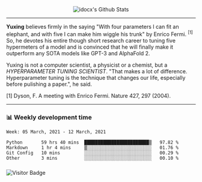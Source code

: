 <div align="center">
    <img align="center" src="https://github-readme-stats.vercel.app/api?username=idocx&show_icons=true&hide_border=true" alt="idocx's Github Stats"></img>
</div>

---

**Yuxing** believes firmly in the saying "With four parameters I can fit an elephant, and with five I can make him wiggle his trunk" by Enrico Fermi. <sup>[1]</sup> So, he devotes his entire though short research career to tuning five hypermeters of a model and is convinced that he will finally make it outperform any SOTA models like GPT-3 and AlphaFold 2.

Yuxing is not a computer scientist, a physicist or a chemist, but a *HYPERPARAMETER TUNING SCIENTIST*. "That makes a lot of difference. Hyperparameter tuning is the technique that changes our life, especially before pulishing a paper.", he said.

[1] Dyson, F. A meeting with Enrico Fermi. Nature 427, 297 (2004).


---

### 📊 Weekly development time
<!--START_SECTION:waka-->
```text
Week: 05 March, 2021 - 12 March, 2021

Python       59 hrs 40 mins  ████████████████████████▒   97.82 % 
Markdown     1 hr 4 mins     ▒░░░░░░░░░░░░░░░░░░░░░░░░   01.76 % 
Git Config   10 mins         ░░░░░░░░░░░░░░░░░░░░░░░░░   00.29 % 
Other        3 mins          ░░░░░░░░░░░░░░░░░░░░░░░░░   00.10 % 
```
<!--END_SECTION:waka-->

### 

![Visitor Badge](https://visitor-badge.laobi.icu/badge?page_id=idocx.idocx)